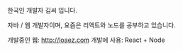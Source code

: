 한국인 개발자 김씨 입니다.

자바 / 웹 개발자이며, 요즘은 리액트와 노드를 공부하고 있습니다.

개발중인 웹: http://loaez.com
개발에 사용: React + Node
